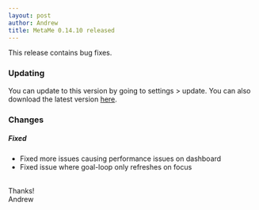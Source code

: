 ```yaml
---
layout: post
author: Andrew
title: MetaMe 0.14.10 released
---
```

This release contains bug fixes.

### Updating

You can update to this version by going to settings > update.  You can also download the latest version [here](/download.html).

### Changes

##### Fixed
- Fixed more issues causing performance issues on dashboard
- Fixed issue where goal-loop only refreshes on focus

<br/>
Thanks!
<br/>
Andrew